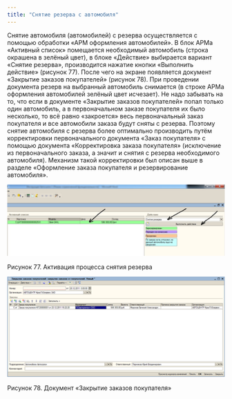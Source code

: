 ```yaml
---
title: "Снятие резерва с автомобиля"
---
```


Снятие автомобиля (автомобилей) с резерва осуществляется с помощью обработки «АРМ оформления автомобилей». В блок АРМа «Активный список» помещается необходимый автомобиль (строка окрашена в зелёный цвет), в блоке «Действие» выбирается вариант «Снятие резерва», производится нажатие кнопки «Выполнить действие» (рисунок 77). После чего на экране появляется документ «Закрытие заказов покупателей» (рисунок 78). При проведении документа резерв на выбранный автомобиль снимается (в строке АРМа оформления автомобилей зелёный цвет исчезает). Не надо забывать на то, что если в документе «Закрытие заказов покупателей» попал только один автомобиль, а в первоначальном заказе покупателя их было несколько, то всё равно «закроется» весь первоначальный заказ покупателя и все автомобили заказа будут сняты с резерва. Поэтому снятие автомобиля с резерва более оптимально производить путём корректировки первоначального документа «Заказ покупателя» с помощью документа «Корректировка заказа покупателя» (исключение из первоначального заказа, а значит и снятия с резерва необходимого автомобиля). Механизм такой корректировки был описан выше в разделе «Оформление заказа покупателя и резервирование автомобиля».

![](_attach/lu20443snoa_tmp_da0bc352f951f87.jpg)

Рисунок 77. Активация процесса снятия резерва

![](_attach/lu20443snoa_tmp_772d9f44c1979842.png)

Рисунок 78. Документ «Закрытие заказов покупателя»